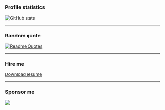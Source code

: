 ### Profile statistics

![GitHub stats](https://github-readme-stats.vercel.app/api?username=crazo7924&count_private=true&show_icons=true&border_radius=8px&hide_border=false&include_all_commits=true)


---

### Random quote
[![Readme Quotes](https://quotes-github-readme.vercel.app/api?type=vertical&theme=dark&border=true)](https://github.com/piyushsuthar/github-readme-quotes)

---

### Hire me

[Download resume](<Bharat Dev Burman - resume.pdf>)

---

### Sponsor me

<a href="https://www.buymeacoffee.com/crazo7924" target="_blank"><img src="https://img.buymeacoffee.com/button-api/?text=Support my public contrib&emoji=🎁&slug=crazo7924&button_colour=000000&font_colour=ffffff&font_family=Lato&outline_colour=ffffff&coffee_colour=ffffff" /></a>

